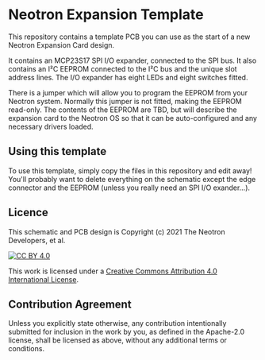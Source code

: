 # Neotron Expansion Template

This repository contains a template PCB you can use as the start of a new Neotron Expansion Card design.

It contains an MCP23S17 SPI I/O expander, connected to the SPI bus. It also contains an I²C EEPROM connected to the I²C bus and the unique slot address lines. The I/O expander has eight LEDs and eight switches fitted.

There is a jumper which will allow you to program the EEPROM from your Neotron system. Normally this jumper is not fitted, making the EEPROM read-only. The contents of the EEPROM are TBD, but will describe the expansion card to the Neotron OS so that it can be auto-configured and any necessary drivers loaded.

## Using this template

To use this template, simply copy the files in this repository and edit away! You'll probably want to delete everything on the schematic except the edge connector and the EEPROM (unless you really need an SPI I/O exander...).

## Licence

This schematic and PCB design is Copyright (c) 2021 The Neotron Developers, et al.

[![CC BY 4.0](https://i.creativecommons.org/l/by/4.0/88x31.png)](http://creativecommons.org/licenses/by/4.0/)

This work is licensed under a [Creative Commons Attribution 4.0 International License](http://creativecommons.org/licenses/by/4.0/).

## Contribution Agreement

Unless you explicitly state otherwise, any contribution intentionally submitted for inclusion in the work by you, as defined in the Apache-2.0 license, shall be licensed as above, without any additional terms or conditions.

